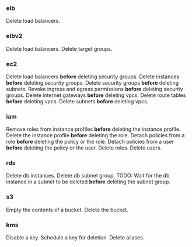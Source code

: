 ### elb
Delete load balancers.

### elbv2
Delete load balancers.
Delete target groups.

### ec2
Delete load balancers **before** deleting security groups.
Delete instances **before** deleting security groups.
Delete security groups **before** deleting subnets.
Revoke ingress and egress permissions **before** deleting security groups.
Delete internet gateways **before** deleting vpcs.
Delete route tables **before** deleting vpcs.
Delete subnets **before** deleting vpcs.

### iam
Remove roles from instance profiles **before** deleting the instance profile.
Delete the instance profile **before** deleting the role.
Detach policies from a role **before** deleting the policy or the role.
Detach policies from a user **before** deleting the policy or the user.
Delete roles.
Delete users.

### rds
Delete db instances.
Delete db subnet group.
TODO: Wait for the db instance in a subnet to be deleted **before** deleting the subnet group.

### s3
Empty the contents of a bucket.
Delete the bucket.

### kms
Disable a key.
Schedule a key for deletion.
Delete aliases.
